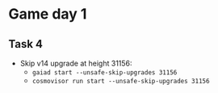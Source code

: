 # Game day 1

## Task 4

* Skip v14 upgrade at height 31156:
  * `gaiad start --unsafe-skip-upgrades 31156`
  * `cosmovisor run start --unsafe-skip-upgrades 31156`
